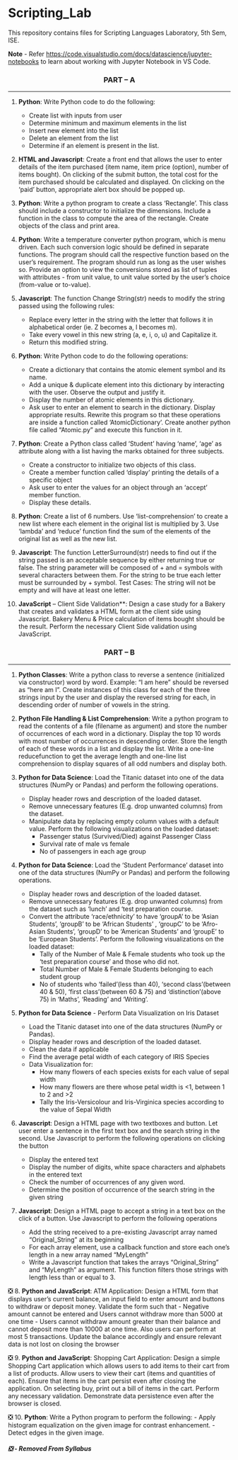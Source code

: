 # Scripting_Lab
This repository contains files for Scripting Languages Laboratory, 5th Sem, ISE.

**Note** - Refer https://code.visualstudio.com/docs/datascience/jupyter-notebooks to learn about working with Jupyter Notebook in VS Code.

<h3 align = "center">PART – A </h3>
<hr>

1. **Python**: Write Python code to do the following:
      - Create list with inputs from user
      - Determine minimum and maximum elements in the list
      - Insert new element into the list
      - Delete an element from the list
      - Determine if an element is present in the list.

2. **HTML and Javascript**: Create a front end that allows the user to enter details of the item purchased (item name, item price (option), number of items bought). On clicking of the submit button, the total cost for the item purchased should be calculated and displayed. On clicking on the ‘paid’ button, appropriate alert box should be popped up.

3. **Python**: Write a python program to create a class ‘Rectangle’. This class should include a constructor to initialize the dimensions. Include a function in the class to compute the area of the rectangle. Create objects of the class and print area.

4. **Python**: Write a temperature converter python program, which is menu driven. Each such conversion logic should be defined in separate functions. The program should call the respective function based on the user’s requirement. The program should run as long as the user wishes so. Provide an option to view the conversions stored as list of tuples with attributes - from unit value, to unit value sorted by the user’s choice (from-value or to-value).

5. **Javascript**: The function Change String(str) needs to modify the string passed using the following rules:
    - Replace every letter in the string with the letter that follows it in alphabetical order (ie. Z becomes a, l becomes m).
    - Take every vowel in this new string (a, e, i, o, u) and Capitalize it.
    - Return this modified string.
    
6. **Python**: Write Python code to do the following operations:
    - Create a dictionary that contains the atomic element symbol and its name.
    - Add a unique & duplicate element into this dictionary by interacting with the user. Observe the output and justify it.
    - Display the number of atomic elements in this dictionary.
    - Ask user to enter an element to search in the dictionary. Display appropriate results.
    Rewrite this program so that these operations are inside a function called ‘AtomicDictionary’. Create another python file called “Atomic.py” and execute this function in it.

7. **Python**: Create a Python class called ‘Student’ having ‘name’, ‘age’ as attribute along with a list having the marks obtained for three subjects.
    - Create a constructor to initialize two objects of this class.
    - Create a member function called ‘display’ printing the details of a specific object
    - Ask user to enter the values for an object through an ‘accept’ member function.
    - Display these details.

8. **Python**: Create a list of 6 numbers. Use ‘list-comprehension’ to create a new list where each element in the original list is multiplied by 3. Use ‘lambda’ and ‘reduce’ function find the sum of the elements of the original list as well as the new list.

9. **Javascript**: The function LetterSurround(str) needs to find out if the string passed is an acceptable sequence by either returning true or false. The string parameter will be composed of + and = symbols with several characters between them. For the string to be true each letter must be surrounded by + symbol. Test Cases: The string will not be empty and will have at least one letter.

10. **JavaScript** – Client Side Validation**: Design a case study for a Bakery that creates and validates a HTML form at the client side using Javascript. Bakery Menu & Price calculation of items bought should be the result. Perform the necessary Client Side validation using JavaScript.

<h3 align = "center">PART – B </h3>
<hr>

1. **Python Classes**: Write a python class to reverse a sentence (initialized via constructor) word by word. 
Example: “I am here” should be reversed as “here am I”. Create instances of this class for each of the three strings input by the user and display the reversed string for each, in descending order of number of vowels in the string.

2. **Python File Handling & List Comprehension**: Write a python program to read the contents of a file (filename as argument) and store the number of occurrences of each word in a dictionary. Display the top 10 words with most number of occurrences in descending order. Store the length of each of these words in a list and display the list. Write a one-line reducefunction to get the average length and one-line list comprehension to display squares of all odd numbers and display both.

3. **Python for Data Science**: Load the Titanic dataset into one of the data structures (NumPy or Pandas) and perform the following operations.
    - Display header rows and description of the loaded dataset.
    - Remove unnecessary features (E.g. drop unwanted columns) from the dataset.
    - Manipulate data by replacing empty column values with a default value.
    Perform the following visualizations on the loaded dataset:
        - Passenger status (Survived/Died) against Passenger Class
        - Survival rate of male vs female
        - No of passengers in each age group

4. **Python for Data Science**: Load the ‘Student Performance’ dataset into one of the data structures (NumPy or Pandas) and perform the following operations.
    - Display header rows and description of the loaded dataset.
    - Remove unnecessary features (E.g. drop unwanted columns) from the dataset such as ‘lunch’ and ‘test preparation course.
    - Convert the attribute ‘race/ethnicity’ to have ‘groupA’ to be ‘Asian Students’, ‘groupB’ to be ‘African Students’ , ‘groupC’ to be ‘Afro-Asian Students’, ‘groupD’ to be ‘American Students’ and ‘groupE’ to be ‘European Students’.
    Perform the following visualizations on the loaded dataset:
        - Tally of the Number of Male & Female students who took up the ‘test preparation course’ and those who did not.
        - Total Number of Male & Female Students belonging to each student group
        - No of students who ‘failed’(less than 40), ‘second class’(between 40 & 50), ‘first class’(between 60 & 75) and ‘distinction’(above 75) in ‘Maths’, ‘Reading’ and ‘Writing’.

5. **Python for Data Science** - Perform Data Visualization on Iris Dataset
    - Load the Titanic dataset into one of the data structures (NumPy or Pandas).
    - Display header rows and description of the loaded dataset.
    - Clean the data if applicable
    - Find the average petal width of each category of IRIS Species
    - Data Visualization for:
        - How many flowers of each species exists for each value of sepal width
        - How many flowers are there whose petal width is <1, between 1 to 2 and >2
        - Tally the Iris-Versicolour and Iris-Virginica species according to the value of Sepal Width

6. **Javascript**: Design a HTML page with two textboxes and button. Let user enter a sentence in the first text box and the search string in the second. Use Javascript to perform the following operations on clicking the button
    - Display the entered text
    - Display the number of digits, white space characters and alphabets in the entered
    text
    - Check the number of occurrences of any given word.
    - Determine the position of occurrence of the search string in the given string

7. **Javascript**: Design a HTML page to accept a string in a text box on the click of a button. Use Javascript to perform the following operations
    - Add the string received to a pre-existing Javascript array named “Original_String” at its beginning
    - For each array element, use a callback function and store each one’s length in a new array named “MyLength”
    - Write a Javascript function that takes the arrays “Original_String” and “MyLength” as argument. This function filters those strings with length less than or equal to 3.

:negative_squared_cross_mark:	8. **Python and JavaScript**: ATM Application: Design a HTML form that displays user’s current balance, an input field to enter amount and buttons to withdraw or deposit money. Validate the form such that
    - Negative amount cannot be entered and Users cannot withdraw more than 5000 at one time
    - Users cannot withdraw amount greater than their balance and cannot deposit more than 10000 at one time. Also users can perform at most 5 transactions. Update the balance accordingly and ensure relevant data is not lost on closing the browser

:negative_squared_cross_mark:	9. **Python and JavaScript**: Shopping Cart Application: Design a simple Shopping Cart application which allows users to add items to their cart from a list of products. Allow users to view their cart (items and quantities of each). Ensure that items in the cart persist even after closing the application. On selecting buy, print out a bill of items in the cart. Perform any necessary validation. Demonstrate data persistence even after the browser is closed.

:negative_squared_cross_mark:	10. **Python**: Write a Python program to perform the following:
    - Apply histogram equalization on the given image for contrast enhancement.
    - Detect edges in the given image.

##### :negative_squared_cross_mark:	- Removed From Syllabus
